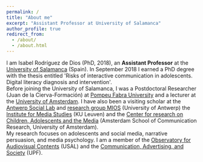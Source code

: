 ```yaml
---
permalink: /
title: "About me"
excerpt: "Assistant Professor at University of Salamanca"
author_profile: true
redirect_from: 
  - /about/
  - /about.html
---
```


I am Isabel Rodríguez de Dios (PhD, 2018), an **Assistant Professor** at the [University of Salamanca](https://usal.es/) (Spain). In September 2018 I earned a PhD degree with the thesis entitled 'Risks of interactive communication in adolescents. Digital literacy diagnosis and intervention'.  
Before joining the University of Salamanca, I was a Postdoctoral Researcher (Juan de la Cierva-Formación) at [Pompeu Fabra University](https://www.upf.edu/es/) and a lecturer at the [University of Amsterdam](https://www.uva.nl/en). I have also been a visiting scholar at the [Antwerp Social Lab](https://www.uantwerpen.be/nl/onderzoeksgroep/antwerp-social-lab/) and [research group MIOS](https://www.uantwerpen.be/en/research-groups/mios/) (University of Antwerp) the [Institute for Media Studies](https://soc.kuleuven.be/ims) (KU Leuven) and the [Center for research on Children, Adolescents and the Media](https://www.ccam-ascor.nl/) (Amsterdam School of Communication Research, University of Amsterdam).  
My research focuses on adolescents and social media, narrative persuasion, and media psychology. I am a member of the [Observatory for Audiovisual Contents](http://www.ocausal.es/) (USAL) and the [Communication, Advertising, and Society]( https://www.upf.edu/web/cas) (UPF).
